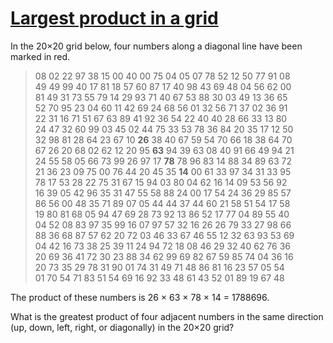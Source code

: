# [Largest product in a grid](https://projecteuler.net/problem=11)

In the 20×20 grid below, four numbers along a diagonal line have been marked in red.

>  08 02 22 97 38 15 00 40 00 75 04 05 07 78 52 12 50 77 91 08  
>  49 49 99 40 17 81 18 57 60 87 17 40 98 43 69 48 04 56 62 00  
>  81 49 31 73 55 79 14 29 93 71 40 67 53 88 30 03 49 13 36 65  
>  52 70 95 23 04 60 11 42 69 24 68 56 01 32 56 71 37 02 36 91  
>  22 31 16 71 51 67 63 89 41 92 36 54 22 40 40 28 66 33 13 80  
>  24 47 32 60 99 03 45 02 44 75 33 53 78 36 84 20 35 17 12 50  
>  32 98 81 28 64 23 67 10 **26** 38 40 67 59 54 70 66 18 38 64 70  
>  67 26 20 68 02 62 12 20 95 **63** 94 39 63 08 40 91 66 49 94 21  
>  24 55 58 05 66 73 99 26 97 17 **78** 78 96 83 14 88 34 89 63 72  
>  21 36 23 09 75 00 76 44 20 45 35 **14** 00 61 33 97 34 31 33 95  
>  78 17 53 28 22 75 31 67 15 94 03 80 04 62 16 14 09 53 56 92  
>  16 39 05 42 96 35 31 47 55 58 88 24 00 17 54 24 36 29 85 57  
>  86 56 00 48 35 71 89 07 05 44 44 37 44 60 21 58 51 54 17 58  
>  19 80 81 68 05 94 47 69 28 73 92 13 86 52 17 77 04 89 55 40  
>  04 52 08 83 97 35 99 16 07 97 57 32 16 26 26 79 33 27 98 66  
>  88 36 68 87 57 62 20 72 03 46 33 67 46 55 12 32 63 93 53 69  
>  04 42 16 73 38 25 39 11 24 94 72 18 08 46 29 32 40 62 76 36  
>  20 69 36 41 72 30 23 88 34 62 99 69 82 67 59 85 74 04 36 16  
>  20 73 35 29 78 31 90 01 74 31 49 71 48 86 81 16 23 57 05 54  
>  01 70 54 71 83 51 54 69 16 92 33 48 61 43 52 01 89 19 67 48  

The product of these numbers is 26 × 63 × 78 × 14 = 1788696.

What is the greatest product of four adjacent numbers in the same 
direction (up, down, left, right, or diagonally) in the 20×20 grid?
